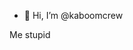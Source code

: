 - 👋 Hi, I’m @kaboomcrew

Me stupid

<!---
kaboomcrew/kaboomcrew is a ✨ special ✨ repository because its `README.md` (this file) appears on your GitHub profile.
You can click the Preview link to take a look at your changes.
--->
